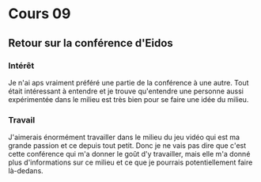 # Cours 09 
## Retour sur la conférence d'Eidos

### Intérêt
Je n'ai aps vraiment préféré une partie de la conférence à une autre. Tout était intéressant à entendre et je trouve qu'entendre une personne aussi expérimentée dans le milieu est très bien pour se faire une idée du milieu.

### Travail
J'aimerais énormément travailler dans le milieu du jeu vidéo qui est ma grande passion et ce depuis tout petit. Donc je ne vais pas dire que c'est cette conférence qui m'a donner le goût d'y travailler, mais elle m'a donné plus d'informations sur ce milieu et ce que je pourrais potentiellement faire là-dedans.
